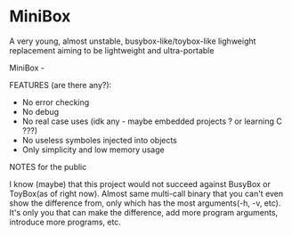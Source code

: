 # MiniBox
A very young, almost unstable, busybox-like/toybox-like lighweight replacement aiming to be lightweight and ultra-portable

MiniBox - 


FEATURES (are there any?): 

 - No error checking
 - No debug
 - No real case uses (idk any - maybe embedded projects ? or learning C ???)
 - No useless symboles injected into objects
 - Only simplicity and low memory usage


NOTES for the public

  I know (maybe) that this project would not succeed against BusyBox or 
  ToyBox(as of right now). Almost same multi-call binary that you can't even show 
  the difference from, only which has the most arguments(-h, -v, etc). It's 
  only you that can make the difference, add more program arguments, introduce 
  more programs, etc.

